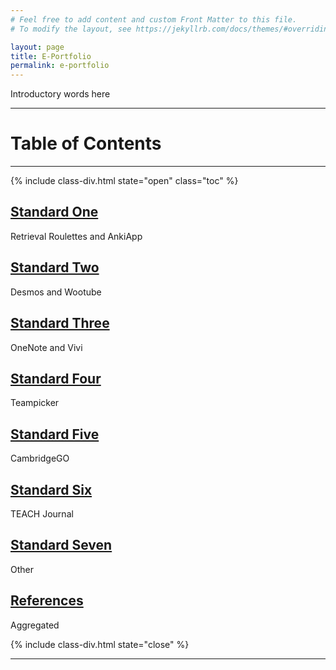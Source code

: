 ```yaml
---
# Feel free to add content and custom Front Matter to this file.
# To modify the layout, see https://jekyllrb.com/docs/themes/#overriding-theme-defaults

layout: page
title: E-Portfolio
permalink: e-portfolio
---
```


Introductory words here

---

<div class="center" markdown="1">

# Table of Contents
---


{% include class-div.html state="open" class="toc" %}
## [Standard One](/e-portfolio/standard-1)  
Retrieval Roulettes and AnkiApp

## [Standard Two](/e-portfolio/standard-2)  
Desmos and Wootube

## [Standard Three](/e-portfolio/standard-3)  
OneNote and Vivi

## [Standard Four](/e-portfolio/standard-4)
Teampicker

## [Standard Five](/e-portfolio/standard-5)
CambridgeGO

## [Standard Six](/e-portfolio/standard-6)
TEACH Journal

## [Standard Seven](/e-portfolio/standard-7)
Other

## [References](/e-portfolio/references)
Aggregated

{% include class-div.html state="close" %}
</div>

---
